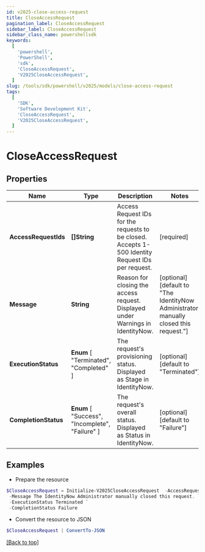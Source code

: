 ```yaml
---
id: v2025-close-access-request
title: CloseAccessRequest
pagination_label: CloseAccessRequest
sidebar_label: CloseAccessRequest
sidebar_class_name: powershellsdk
keywords:
  [
    'powershell',
    'PowerShell',
    'sdk',
    'CloseAccessRequest',
    'V2025CloseAccessRequest',
  ]
slug: /tools/sdk/powershell/v2025/models/close-access-request
tags:
  [
    'SDK',
    'Software Development Kit',
    'CloseAccessRequest',
    'V2025CloseAccessRequest',
  ]
---
```


# CloseAccessRequest

## Properties

| Name | Type | Description | Notes |
| --- | --- | --- | --- |
| **AccessRequestIds** | **[]String** | Access Request IDs for the requests to be closed. Accepts 1-500 Identity Request IDs per request. | [required] |
| **Message** | **String** | Reason for closing the access request. Displayed under Warnings in IdentityNow. | [optional] [default to "The IdentityNow Administrator manually closed this request."] |
| **ExecutionStatus** | **Enum** [ "Terminated", "Completed" ] | The request's provisioning status. Displayed as Stage in IdentityNow. | [optional] [default to "Terminated"] |
| **CompletionStatus** | **Enum** [ "Success", "Incomplete", "Failure" ] | The request's overall status. Displayed as Status in IdentityNow. | [optional] [default to "Failure"] |

## Examples

- Prepare the resource

```powershell
$CloseAccessRequest = Initialize-V2025CloseAccessRequest  -AccessRequestIds [2c90ad2a70ace7d50170acf22ca90010] `
 -Message The IdentityNow Administrator manually closed this request. `
 -ExecutionStatus Terminated `
 -CompletionStatus Failure
```

- Convert the resource to JSON

```powershell
$CloseAccessRequest | ConvertTo-JSON
```

[[Back to top]](#)
